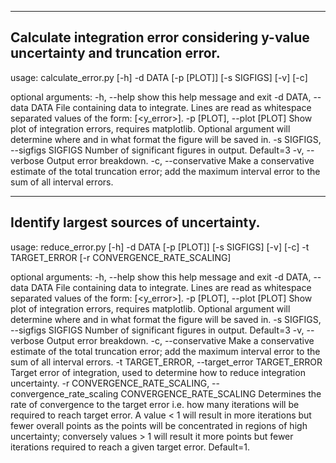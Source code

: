 -------------------------------------------------------------------------------
Calculate integration error considering y-value uncertainty and truncation error.
-------------------------------------------------------------------------------
usage: calculate_error.py [-h] -d DATA [-p [PLOT]] [-s SIGFIGS] [-v] [-c]

optional arguments:
  -h, --help            show this help message and exit
  -d DATA, --data DATA  File containing data to integrate. Lines are read as
                        whitespace separated values of the form: <x> <y>
                        [<y_error>].
  -p [PLOT], --plot [PLOT]
                        Show plot of integration errors, requires matplotlib.
                        Optional argument will determine where and in what
                        format the figure will be saved in.
  -s SIGFIGS, --sigfigs SIGFIGS
                        Number of significant figures in output. Default=3
  -v, --verbose         Output error breakdown.
  -c, --conservative    Make a conservative estimate of the total truncation
                        error; add the maximum interval error to the sum of
                        all interval errors.




-------------------------------------------------------------------------------
Identify largest sources of uncertainty.
-------------------------------------------------------------------------------

usage: reduce_error.py [-h] -d DATA [-p [PLOT]] [-s SIGFIGS] [-v] [-c] -t
                       TARGET_ERROR [-r CONVERGENCE_RATE_SCALING]

optional arguments:
  -h, --help            show this help message and exit
  -d DATA, --data DATA  File containing data to integrate. Lines are read as
                        whitespace separated values of the form: <x> <y>
                        [<y_error>].
  -p [PLOT], --plot [PLOT]
                        Show plot of integration errors, requires matplotlib.
                        Optional argument will determine where and in what
                        format the figure will be saved in.
  -s SIGFIGS, --sigfigs SIGFIGS
                        Number of significant figures in output. Default=3
  -v, --verbose         Output error breakdown.
  -c, --conservative    Make a conservative estimate of the total truncation
                        error; add the maximum interval error to the sum of
                        all interval errors.
  -t TARGET_ERROR, --target_error TARGET_ERROR
                        Target error of integration, used to determine how to
                        reduce integration uncertainty.
  -r CONVERGENCE_RATE_SCALING, --convergence_rate_scaling CONVERGENCE_RATE_SCALING
                        Determines the rate of convergence to the target error
                        i.e. how many iterations will be required to reach
                        target error. A value < 1 will result in more
                        iterations but fewer overall points as the points will
                        be concentrated in regions of high uncertainty;
                        conversely values > 1 will result it more points but
                        fewer iterations required to reach a given target
                        error. Default=1.
